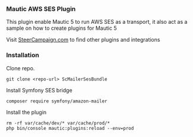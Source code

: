 ### Mautic AWS SES Plugin

This plugin enable Mautic 5 to run AWS SES as a transport, it also act as a sample on how to create plugins for Mautic 5

Visit [SteerCampaign.com](https://steercampaign.com) to find other plugins and integrations


### Installation

Clone repo.

```
git clone <repo-url> ScMailerSesBundle
```

Install Symfony SES bridge

```
composer require symfony/amazon-mailer
```

Install the plugin

```
rm -rf var/cache/dev/* var/cache/prod/*
php bin/console mautic:plugins:reload --env=prod
```
